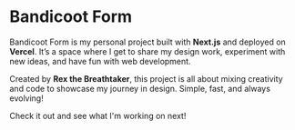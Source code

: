 # Bandicoot Form

Bandicoot Form is my personal project built with **Next.js** and deployed on **Vercel**. It’s a space where I get to share my design work, experiment with new ideas, and have fun with web development. 

Created by **Rex the Breathtaker**, this project is all about mixing creativity and code to showcase my journey in design. Simple, fast, and always evolving!

Check it out and see what I'm working on next!
